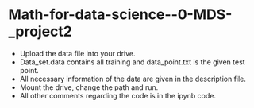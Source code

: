 # Math-for-data-science--0-MDS-_project2
 * Upload the data file into your drive.
 * Data_set.data contains all training and data_point.txt is the given test point.
 * All necessary information of the data are given in the description file.
 * Mount the drive, change the path and run.
 * All other comments regarding the code is in the ipynb code.
